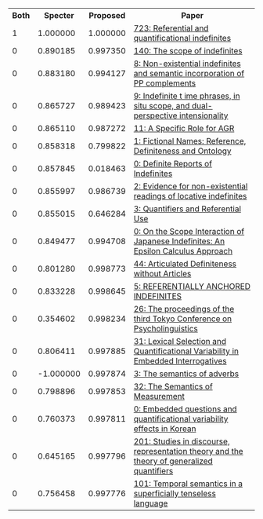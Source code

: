 <html><table><tr>
<th>Both</th>
<th>Specter</th>
<th>Proposed</th>
<th>Paper</th>
</tr>
<tr>
<td>1</td>
<td>1.000000</td>
<td>1.000000</td>
<td><a href="https://www.semanticscholar.org/paper/b98d56d1e434aca2faa05dfd64952284f6f9217e">723: Referential and quantificational indefinites</a></td>
</tr>
<tr>
<td>0</td>
<td>0.890185</td>
<td>0.997350</td>
<td><a href="https://www.semanticscholar.org/paper/60d9cd365c13fb3dbe72093118e0b80065b5fe7b">140: The scope of indefinites</a></td>
</tr>
<tr>
<td>0</td>
<td>0.883180</td>
<td>0.994127</td>
<td><a href="https://www.semanticscholar.org/paper/b699dd9f4946eaf3afde509574a911575272f0f2">8: Non-existential indefinites and semantic incorporation of PP complements</a></td>
</tr>
<tr>
<td>0</td>
<td>0.865727</td>
<td>0.989423</td>
<td><a href="https://www.semanticscholar.org/paper/872aa461618436bacafd3811d1755b0d2a51672b">9: Indefinite t ime phrases, in situ scope, and dual-perspective intensionality</a></td>
</tr>
<tr>
<td>0</td>
<td>0.865110</td>
<td>0.987272</td>
<td><a href="https://www.semanticscholar.org/paper/180c8ed0f79d19104e75dd34dea734aaf7a2f396">11: A Specific Role for AGR</a></td>
</tr>
<tr>
<td>0</td>
<td>0.858318</td>
<td>0.799822</td>
<td><a href="https://www.semanticscholar.org/paper/effbf464285b7e98a583df89faf4d01613c19b5f">1: Fictional Names: Reference, Definiteness and Ontology</a></td>
</tr>
<tr>
<td>0</td>
<td>0.857845</td>
<td>0.018463</td>
<td><a href="https://www.semanticscholar.org/paper/99ec6fd67958ad60425a9c95582788236b26bbc1">0: Definite Reports of Indefinites</a></td>
</tr>
<tr>
<td>0</td>
<td>0.855997</td>
<td>0.986739</td>
<td><a href="https://www.semanticscholar.org/paper/b120ff9c63486ebe7725163f47c296e7ab3ed382">2: Evidence for non-existential readings of locative indefinites</a></td>
</tr>
<tr>
<td>0</td>
<td>0.855015</td>
<td>0.646284</td>
<td><a href="https://www.semanticscholar.org/paper/b2320d23e8498c5ebba3f7ad3639a9cb878c72ba">3: Quantifiers and Referential Use</a></td>
</tr>
<tr>
<td>0</td>
<td>0.849477</td>
<td>0.994708</td>
<td><a href="https://www.semanticscholar.org/paper/4d938267189ce8bf2458aa378887cc15199ea176">0: On the Scope Interaction of Japanese Indefinites: An Epsilon Calculus Approach</a></td>
</tr>
<tr>
<td>0</td>
<td>0.801280</td>
<td>0.998773</td>
<td><a href="https://www.semanticscholar.org/paper/617671658170a0d967ee98b18836a48da5a74137">44: Articulated Definiteness without Articles</a></td>
</tr>
<tr>
<td>0</td>
<td>0.833228</td>
<td>0.998645</td>
<td><a href="https://www.semanticscholar.org/paper/25199074929214692747d36703fe9f3be1f92975">5: REFERENTIALLY ANCHORED INDEFINITES</a></td>
</tr>
<tr>
<td>0</td>
<td>0.354602</td>
<td>0.998234</td>
<td><a href="https://www.semanticscholar.org/paper/ea9523c3471759210659b82ab431638f0d69c125">26: The proceedings of the third Tokyo Conference on Psycholinguistics</a></td>
</tr>
<tr>
<td>0</td>
<td>0.806411</td>
<td>0.997885</td>
<td><a href="https://www.semanticscholar.org/paper/3f7aa542326954633669b1f3ae4cf18c89926a9d">31: Lexical Selection and Quantificational Variability in Embedded Interrogatives</a></td>
</tr>
<tr>
<td>0</td>
<td>-1.000000</td>
<td>0.997874</td>
<td><a href="https://www.semanticscholar.org/paper/a2f144c3fe03f035a02dddbaae023d1644a9d1c1">3: The semantics of adverbs</a></td>
</tr>
<tr>
<td>0</td>
<td>0.798896</td>
<td>0.997853</td>
<td><a href="https://www.semanticscholar.org/paper/54d57d31dfc2a8371d60c1c35f0b789ef9c24a8e">32: The Semantics of Measurement</a></td>
</tr>
<tr>
<td>0</td>
<td>0.760373</td>
<td>0.997811</td>
<td><a href="https://www.semanticscholar.org/paper/b6eb3a1298c0bc2567dc353136b482832f2ffec1">0: Embedded questions and quantificational variability effects in Korean</a></td>
</tr>
<tr>
<td>0</td>
<td>0.645165</td>
<td>0.997796</td>
<td><a href="https://www.semanticscholar.org/paper/301254e1e9072937acaabceeec7b0a969db6f0d0">201: Studies in discourse, representation theory and the theory of generalized quantifiers</a></td>
</tr>
<tr>
<td>0</td>
<td>0.756458</td>
<td>0.997776</td>
<td><a href="https://www.semanticscholar.org/paper/b76ea5644fbe79b8b3b5edb23662f51566fbba8e">101: Temporal semantics in a superficially tenseless language</a></td>
</tr>
</table></html>
